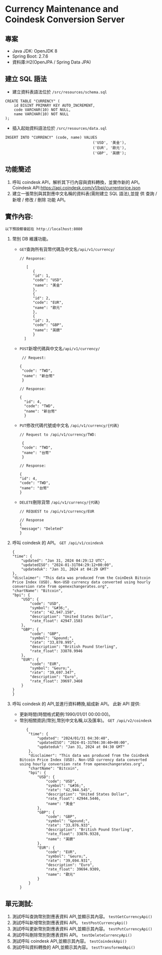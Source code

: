 # Currency Maintenance and Coindesk Conversion Server

## 專案
+ Java JDK: OpenJDK 8
+ Spring Boot: 2.7.6
+ 資料庫:H2(OpenJPA / Spring Data JPA)

## 建立 SQL 語法
+ 建立資料表語法位於 `/src/resources/schema.sql`
```
CREATE TABLE "CURRENCY" (
    id BIGINT PRIMARY KEY AUTO_INCREMENT,
    code VARCHAR(10) NOT NULL,
    name VARCHAR(10) NOT NULL
);
```

+ 插入起始資料語法位於 `/src/resources/data.sql`
```
INSERT INTO "CURRENCY" (code, name) VALUES
                                        ('USD', '美金'),
                                        ('EUR', '歐元'),
                                        ('GBP', '英鎊');
```

## 功能簡述
1. 呼叫 coindesk API，解析其下行內容與資料轉換，並實作新的 API。
   Coindesk API:https://api.coindesk.com/v1/bpi/currentprice.json
2. 建立一張幣別與其對應中文名稱的資料表(需附建立 SQL 語法),並提
   供 查詢 / 新增 / 修改 / 刪除 功能 API。

## 實作內容:
`以下預設都會起在 http://localhost:8080`
1. 幣別 DB 維護功能。
   + `GET`查詢所有貨幣代碼及中文名`/api/v1/currency/`
     ```
     // Response: 
     
        [
           {
           "id": 1,
           "code": "USD",
           "name": "美金"
           },
           {
           "id": 2,
           "code": "EUR",
           "name": "歐元"
           },
           {
           "id": 3,
           "code": "GBP",
           "name": "英鎊"
           }
       ]
     ```
   + `POST`新增代碼與中文名`/api/v1/currency/`
       ```
        // Request: 
     
       {
        "code": "TWD",
        "name": "新台幣"
        }
       ```
     ```
     // Response:
     
     {
       "id": 4,
       "code": "TWD",
       "name": "新台幣"
       }
     ```
   + `PUT`修改代碼代號或中文名 `/api/v1/currency/{代碼}`
       ```
      // Request to /api/v1/currency/TWD:
     
        {    
        "code": "TWD",
        "name": "台幣"
        }
       ```
        ```
     // Response: 
     
     {
       "id": 4,
       "code": "TWD",
       "name": "台幣"
       }
     ```
     
    + `DELETE`刪除貨幣 `/api/v1/currency/{代碼}`
       ```
      // REQUEST to /api/v1/currency/EUR
       ```
      
        ```
      // Response
      {
       "message": "Deleted"
       }
      ```
2. 呼叫 coindesk 的 API。 
    ```GET /api/v1/coindesk```
    ```
   {
    "time": {
        "updated": "Jan 31, 2024 04:29:12 UTC",
        "updatedISO": "2024-01-31T04:29:12+00:00",
        "updateduk": "Jan 31, 2024 at 04:29 GMT"
    },
    "disclaimer": "This data was produced from the CoinDesk Bitcoin Price Index (USD). Non-USD currency data converted using hourly conversion rate from openexchangerates.org",
    "chartName": "Bitcoin",
    "bpi": {
        "USD": {
            "code": "USD",
            "symbol": "&#36;",
            "rate": "42,947.158",
            "description": "United States Dollar",
            "rate_float": 42947.1583
        },
        "GBP": {
            "code": "GBP",
            "symbol": "&pound;",
            "rate": "33,878.995",
            "description": "British Pound Sterling",
            "rate_float": 33878.9946
        },
        "EUR": {
            "code": "EUR",
            "symbol": "&euro;",
            "rate": "39,697.347",
            "description": "Euro",
            "rate_float": 39697.3468
        }
    }
    }
   ```

3. 呼叫 coindesk 的 API,並進行資料轉換,組成新 API。
   此新 API 提供:
   + 更新時間(時間格式範例:1990/01/01 00:00:00)。 
   + 幣別相關資訊(幣別,幣別中文名稱,以及匯率)。
   ```GET /api/v2/coindesk```
     ```
        {
         "time": {
             "updated": "2024/01/31 04:30:40",
             "updatedISO": "2024-01-31T04:30:40+00:00",
             "updateduk": "Jan 31, 2024 at 04:30 GMT"
         },
         "disclaimer": "This data was produced from the CoinDesk Bitcoin Price Index (USD). Non-USD currency data converted using hourly conversion rate from openexchangerates.org",
         "chartName": "Bitcoin",
         "bpi": {
             "USD": {
                 "code": "USD",
                 "symbol": "&#36;",
                 "rate": "42,944.545",
                 "description": "United States Dollar",
                 "rate_float": 42944.5446,
                 "name": "美金"
             },
             "GBP": {
                 "code": "GBP",
                 "symbol": "&pound;",
                 "rate": "33,876.933",
                 "description": "British Pound Sterling",
                 "rate_float": 33876.9328,
                 "name": "英鎊"
             },
             "EUR": {
                 "code": "EUR",
                 "symbol": "&euro;",
                 "rate": "39,694.931",
                 "description": "Euro",
                 "rate_float": 39694.9309,
                 "name": "歐元"
             }
         }
     }
      ```

## 單元測試:
1. 測試呼叫查詢幣別對應表資料 API,並顯示其內容。 
```testGetCurrencyApi()```
2. 測試呼叫新增幣別對應表資料 API。
```testPostCurrencyApi()```
3. 測試呼叫更新幣別對應表資料 API,並顯示其內容。 
```testPutCurrencyApi()```
4. 測試呼叫刪除幣別對應表資料 API。 
```testDeleteCurrencyApi()```
5. 測試呼叫 coindesk API,並顯示其內容。 
```testCoindeskApi()```
6. 測試呼叫資料轉換的 API,並顯示其內容。
```testTransformedApi()```